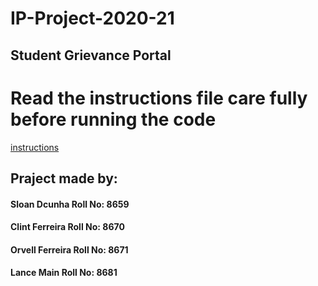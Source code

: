 # IP-Project-2020-21
  ## Student Grievance Portal
# Read the instructions file care fully before running the code
[instructions](IP-Project-2020-21/instruction)
## Praject made by:
#### Sloan Dcunha Roll No: 8659
#### Clint Ferreira Roll No: 8670
#### Orvell Ferreira Roll No: 8671
#### Lance Main Roll No: 8681
